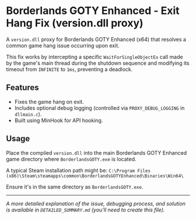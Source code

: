 # Borderlands GOTY Enhanced - Exit Hang Fix (version.dll proxy)

A `version.dll` proxy for Borderlands GOTY Enhanced (x64) that resolves a common game hang issue occurring upon exit.

This fix works by intercepting a specific `WaitForSingleObjectEx` call made by the game's main thread during the shutdown sequence and modifying its timeout from `INFINITE` to `1ms`, preventing a deadlock.

## Features

* Fixes the game hang on exit.
* Includes optional debug logging (controlled via `PROXY_DEBUG_LOGGING` in `dllmain.c`).
* Built using MinHook for API hooking.

## Usage

Place the compiled `version.dll` into the main Borderlands GOTY Enhanced game directory where `BorderlandsGOTY.exe` is located.

A typical Steam installation path might be:
`C:\Program Files (x86)\Steam\steamapps\common\BorderlandsGOTYEnhanced\Binaries\Win64\`

Ensure it's in the same directory as `BorderlandsGOTY.exe`.

---

*A more detailed explanation of the issue, debugging process, and solution is available in `DETAILED_SUMMARY.md` (you'll need to create this file).*